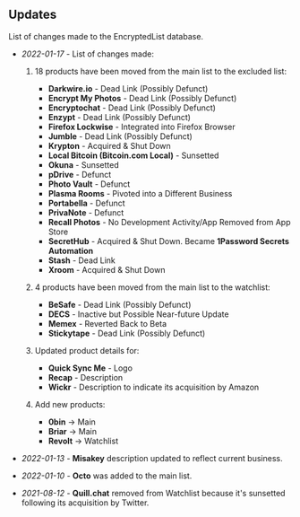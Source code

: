 ## Updates

List of changes made to the EncryptedList database.

- _2022-01-17_ - List of changes made:

  1. 18 products have been moved from the main list to the excluded list:

     - **Darkwire.io** - Dead Link (Possibly Defunct)
     - **Encrypt My Photos** - Dead Link (Possibly Defunct)
     - **Encryptochat** - Dead Link (Possibly Defunct)
     - **Enzypt** - Dead Link (Possibly Defunct)
     - **Firefox Lockwise** - Integrated into Firefox Browser
     - **Jumble** - Dead Link (Possibly Defunct)
     - **Krypton** - Acquired & Shut Down
     - **Local Bitcoin (Bitcoin.com Local)** - Sunsetted
     - **Okuna** - Sunsetted
     - **pDrive** - Defunct
     - **Photo Vault** - Defunct
     - **Plasma Rooms** - Pivoted into a Different Business
     - **Portabella** - Defunct
     - **PrivaNote** - Defunct
     - **Recall Photos** - No Development Activity/App Removed from App Store
     - **SecretHub** - Acquired & Shut Down. Became **1Password Secrets Automation**
     - **Stash** - Dead Link
     - **Xroom** - Acquired & Shut Down

  2. 4 products have been moved from the main list to the watchlist:

     - **BeSafe** - Dead Link (Possibly Defunct)
     - **DECS** - Inactive but Possible Near-future Update
     - **Memex** - Reverted Back to Beta
     - **Stickytape** - Dead Link (Possibly Defunct)

  3. Updated product details for:

     - **Quick Sync Me** - Logo
     - **Recap** - Description
     - **Wickr** - Description to indicate its acquisition by Amazon

  4. Add new products:

     - **0bin** &rarr; Main
     - **Briar** &rarr; Main
     - **Revolt** &rarr; Watchlist

- _2022-01-13_ - **Misakey** description updated to reflect current business.

- _2022-01-10_ - **Octo** was added to the main list.

- _2021-08-12_ - **Quill.chat** removed from Watchlist because it's sunsetted following its acquisition by Twitter.
